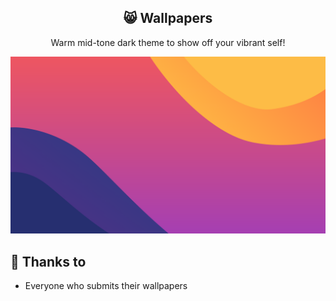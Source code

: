 <p align="center">
  <h2 align="center">😸 Wallpapers</h2>
</p>

<p align="center">Warm mid-tone dark theme to show off your vibrant self!</p>

<p align="center">
  <img src="https://raw.githubusercontent.com/catppuccin/wallpapers/main/waves/wavy_lines_v01_5120x2880.png"/>
</p>

## 💝 Thanks to

- Everyone who submits their wallpapers

